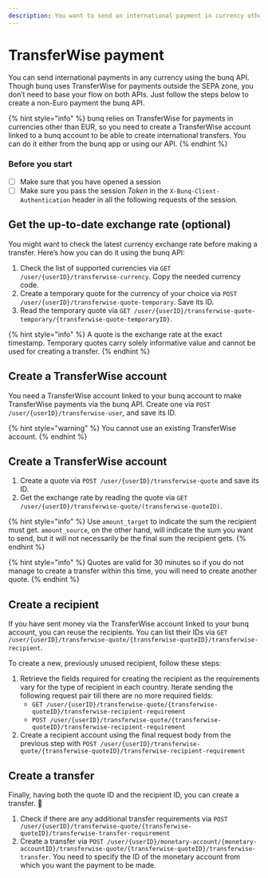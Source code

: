```yaml
---
description: You want to send an international payment in currency other than euro
---
```


# TransferWise payment

You can send international payments in any currency using the bunq API. Though bunq uses TransferWise for payments outside the SEPA zone, you don’t need to base your flow on both APIs. Just follow the steps below to create a non-Euro payment the bunq API.

{% hint style="info" %}
bunq relies on TransferWise for payments in currencies other than EUR, so you need to create a TransferWise account linked to a bunq account to be able to create international transfers. You can do it either from the bunq app or using our API.
{% endhint %}

### Before you start

* [ ] Make sure that you have opened a session
* [ ] Make sure you pass the session _Token_ in the `X-Bunq-Client-Authentication` header in all the following requests of the session.

## Get the up-to-date exchange rate \(optional\)

You might want to check the latest currency exchange rate before making a transfer. Here’s how you can do it using the bunq API:

1. Check the list of supported currencies via `GET /user/{userID}/transferwise-currency`. Copy the needed currency code.
2. Create a temporary quote for the currency of your choice via `POST /user/{userID}/transferwise-quote-temporary`. Save its ID.
3. Read the temporary quote via `GET /user/{userID}/transferwise-quote-temporary/{transferwise-quote-temporaryID}`.

{% hint style="info" %}
A quote is the exchange rate at the exact timestamp. Temporary quotes carry solely informative value and cannot be used for creating a transfer.
{% endhint %}

## Create a TransferWise account

You need a TransferWise account linked to your bunq account to make TransferWise payments via the bunq API. Create one via `POST /user/{userID}/transferwise-user`, and save its ID. 

{% hint style="warning" %}
You cannot use an existing TransferWise account.
{% endhint %}

## Create a TransferWise account

1. Create a quote via `POST /user/{userID}/transferwise-quote` and save its ID. 
2. Get the exchange rate by reading the quote via `GET /user/{userID}/transferwise-quote/(transferwise-quoteID)`.

{% hint style="info" %}
Use `amount_target` to indicate the sum the recipient must get. `amount_source`, on the other hand, will indicate the sum you want to send, but it will not necessarily be the final sum the recipient gets.
{% endhint %}

{% hint style="info" %}
Quotes are valid for 30 minutes so if you do not manage to create a transfer within this time, you will need to create another quote.
{% endhint %}

## Create a recipient

If you have sent money via the TransferWise account linked to your bunq account, you can reuse the recipients. You can list their IDs via `GET /user/{userID}/transferwise-quote/{transferwise-quoteID}/transferwise-recipient`.

To create a new, previously unused recipient, follow these steps:

1. Retrieve the fields required for creating the recipient as the requirements vary for the type of recipient in each country. Iterate sending the following request pair till there are no more required fields:
   * `GET /user/{userID}/transferwise-quote/{transferwise-quoteID}/transferwise-recipient-requirement`
   * `POST /user/{userID}/transferwise-quote/{transferwise-quoteID}/transferwise-recipient-requirement`
2. Create a recipient account using the final request body from the previous step with `POST /user/{userID}/transferwise-quote/{transferwise-quoteID}/transferwise-recipient-requirement`

## Create a transfer

Finally, having both the quote ID and the recipient ID, you can create a transfer. 🎉

1. Check if there are any additional transfer requirements via `POST /user/{userID}/transferwise-quote/{transferwise-quoteID}/transferwise-transfer-requirement`
2. Create a transfer via `POST /user/{userID}/monetary-account/{monetary-accountID}/transferwise-quote/{transferwise-quoteID}/transferwise-transfer`. You need to specify the ID of the monetary account from which you want the payment to be made.

